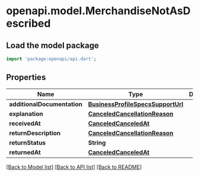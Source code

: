 # openapi.model.MerchandiseNotAsDescribed

## Load the model package
```dart
import 'package:openapi/api.dart';
```

## Properties
Name | Type | Description | Notes
------------ | ------------- | ------------- | -------------
**additionalDocumentation** | [**BusinessProfileSpecsSupportUrl**](BusinessProfileSpecsSupportUrl.md) |  | [optional] 
**explanation** | [**CanceledCancellationReason**](CanceledCancellationReason.md) |  | [optional] 
**receivedAt** | [**CanceledCanceledAt**](CanceledCanceledAt.md) |  | [optional] 
**returnDescription** | [**CanceledCancellationReason**](CanceledCancellationReason.md) |  | [optional] 
**returnStatus** | **String** |  | [optional] 
**returnedAt** | [**CanceledCanceledAt**](CanceledCanceledAt.md) |  | [optional] 

[[Back to Model list]](../README.md#documentation-for-models) [[Back to API list]](../README.md#documentation-for-api-endpoints) [[Back to README]](../README.md)


